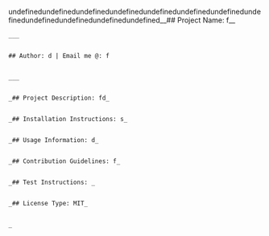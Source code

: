 undefinedundefinedundefinedundefinedundefinedundefinedundefinedundefinedundefinedundefinedundefinedundefined__## Project Name: f__


    ___


    ## Author: d | Email me @: f


    ___


    _## Project Description: fd_


    _## Installation Instructions: s_


    _## Usage Information: d_


    _## Contribution Guidelines: f_


    _## Test Instructions: _


    _## License Type: MIT_


    _